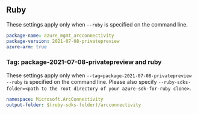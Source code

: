 ## Ruby

These settings apply only when `--ruby` is specified on the command line.

```yaml
package-name: azure_mgmt_arcconnectivity
package-version: 2021-07-08-privatepreview
azure-arm: true
```

### Tag: package-2021-07-08-privatepreview and ruby

These settings apply only when `--tag=package-2021-07-08-privatepreview --ruby` is specified on the command line.
Please also specify `--ruby-sdks-folder=<path to the root directory of your azure-sdk-for-ruby clone>`.

```yaml $(tag) == 'package-2021-07-08-privatepreview' && $(ruby)
namespace: Microsoft.ArcConnectivity
output-folder: $(ruby-sdks-folder)/arcconnectivity
```
